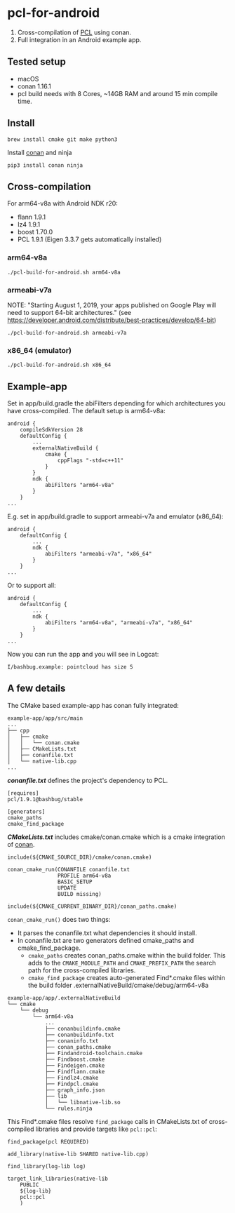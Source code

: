 # pcl-for-android

1. Cross-compilation of [PCL](https://github.com/PointCloudLibrary/pcl) using conan.
2. Full integration in an Android example app.

## Tested setup

* macOS
* conan 1.16.1
* pcl build needs with 8 Cores, ~14GB RAM and around 15 min compile time.

## Install

```
brew install cmake git make python3
```

Install [conan](https://docs.conan.io/en/latest/installation.html) and ninja

```
pip3 install conan ninja
```

## Cross-compilation
For arm64-v8a with Android NDK r20:
- flann 1.9.1
- lz4 1.9.1
- boost 1.70.0
- PCL 1.9.1 (Eigen 3.3.7 gets automatically installed)

### arm64-v8a
```
./pcl-build-for-android.sh arm64-v8a
```

### armeabi-v7a
NOTE: "Starting August 1, 2019, your apps published on Google Play will need to support 64-bit architectures." (see https://developer.android.com/distribute/best-practices/develop/64-bit)
```
./pcl-build-for-android.sh armeabi-v7a
```

### x86_64 (emulator)
```
./pcl-build-for-android.sh x86_64
```
## Example-app
Set in app/build.gradle the abiFilters depending for which architectures you have cross-compiled.
The default setup is arm64-v8a:
```
android {
    compileSdkVersion 28
    defaultConfig {
        ...
        externalNativeBuild {
            cmake {
                cppFlags "-std=c++11"
            }
        }
        ndk {
            abiFilters "arm64-v8a"
        }
    }
...
```
E.g. set in app/build.gradle to support armeabi-v7a and emulator (x86_64):
```
android {
    defaultConfig {
        ...
        ndk {
            abiFilters "armeabi-v7a", "x86_64"
        }
    }
...
```
Or to support all:
```
android {
    defaultConfig {
        ...
        ndk {
            abiFilters "arm64-v8a", "armeabi-v7a", "x86_64"
        }
    }
...
```
Now you can run the app and you will see in Logcat:
```
I/bashbug.example: pointcloud has size 5
```

## A few details
The CMake based example-app has conan fully integrated:

```
example-app/app/src/main
...
├── cpp
│   ├── cmake
│   │   └── conan.cmake
│   ├── CMakeLists.txt
│   ├── conanfile.txt
│   └── native-lib.cpp
...
```

***conanfile.txt*** defines the project's dependency to PCL.
```
[requires]
pcl/1.9.1@bashbug/stable

[generators]
cmake_paths
cmake_find_package
```
***CMakeLists.txt*** includes cmake/conan.cmake which is a cmake integration of [conan](https://github.com/conan-io/cmake-conan/blob/develop/conan.cmake).
```
include(${CMAKE_SOURCE_DIR}/cmake/conan.cmake)

conan_cmake_run(CONANFILE conanfile.txt
                PROFILE arm64-v8a
                BASIC_SETUP
                UPDATE
                BUILD missing)

include(${CMAKE_CURRENT_BINARY_DIR}/conan_paths.cmake)

```
`conan_cmake_run()` does two things:
* It parses the conanfile.txt what dependencies it should install.
* In conanfile.txt are two generators defined cmake_paths and cmake_find_package.
  * `cmake_paths` creates conan_paths.cmake within the build folder. This adds to the `CMAKE_MODULE_PATH` and `CMAKE_PREFIX_PATH` the search path for the cross-compiled libraries.
  * `cmake_find_package` creates auto-generated Find*.cmake files within the build folder .externalNativeBuild/cmake/debug/arm64-v8a

```
example-app/app/.externalNativeBuild
└── cmake
    └── debug
        └── arm64-v8a
            ...
            ├── conanbuildinfo.cmake
            ├── conanbuildinfo.txt
            ├── conaninfo.txt
            ├── conan_paths.cmake
            ├── Findandroid-toolchain.cmake
            ├── Findboost.cmake
            ├── Findeigen.cmake
            ├── Findflann.cmake
            ├── Findlz4.cmake
            ├── Findpcl.cmake
            ├── graph_info.json
            ├── lib
            │   └── libnative-lib.so
            └── rules.ninja
```
This Find*.cmake files resolve `find_package` calls in CMakeLists.txt of cross-compiled libraries and provide targets like `pcl::pcl`:

```
find_package(pcl REQUIRED)

add_library(native-lib SHARED native-lib.cpp)

find_library(log-lib log)

target_link_libraries(native-lib
    PUBLIC
    ${log-lib}
    pcl::pcl
    )
```

